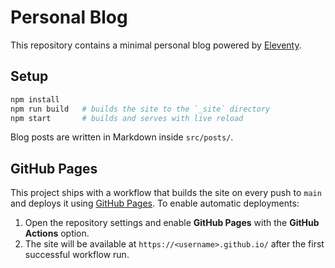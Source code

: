 # Personal Blog

This repository contains a minimal personal blog powered by [Eleventy](https://www.11ty.dev/).

## Setup

```bash
npm install
npm run build   # builds the site to the `_site` directory
npm start       # builds and serves with live reload
```

Blog posts are written in Markdown inside `src/posts/`.

## GitHub Pages

This project ships with a workflow that builds the site on every push to
`main` and deploys it using [GitHub Pages](https://pages.github.com/). To
enable automatic deployments:

1. Open the repository settings and enable **GitHub Pages** with the
   **GitHub Actions** option.
2. The site will be available at `https://<username>.github.io/` after the
   first successful workflow run.
